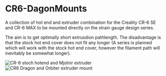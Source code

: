 # CR6-DagonMounts
A collection of hot end and extruder combination for the Creality CR-6 SE and CR-6 MAX to be mounted directly on the strain gauge design series.

The aim is to get optimally short extrusdion pathlength. The disadvantage is that the stock hot end cover does not fit any longer (A series is planned which will work with the stock hot end cover, however the filament path will inevitably be somewhat longer).

![CR-6 stoch hotend and Mjolnir extruder](https://user-images.githubusercontent.com/13643644/121425564-d613ab00-c972-11eb-9b16-f10bbce3bcb8.png)
![CR6 Dragon and Orbiter extruder mount](https://user-images.githubusercontent.com/13643644/121425630-ed529880-c972-11eb-9c41-f8ee2b195533.png)



